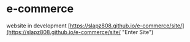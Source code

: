 # e-commerce
website in development
[https://slapz808.github.io/e-commerce/site/](https://slapz808.github.io/e-commerce/site/ "Enter Site")
